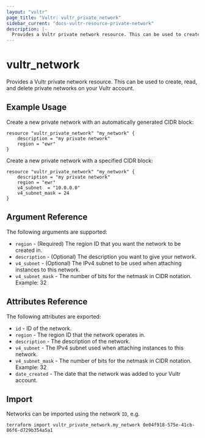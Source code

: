 ```yaml
---
layout: "vultr"
page_title: "Vultr: vultr_private_network"
sidebar_current: "docs-vultr-resource-private-network"
description: |-
  Provides a Vultr private network resource. This can be used to create, read, and delete private networks on your Vultr account.
---
```


# vultr_network

Provides a Vultr private network resource. This can be used to create, read, and delete private networks on your Vultr account.

## Example Usage

Create a new private network with an automatically generated CIDR block:

```hcl
resource "vultr_private_network" "my_network" {
	description = "my private network"
	region = "ewr"
}
```

Create a new private network with a specified CIDR block:

```hcl
resource "vultr_private_network" "my_network" {
	description = "my private network"
	region = "ewr"
	v4_subnet  = "10.0.0.0"
	v4_subnet_mask = 24
}
```

## Argument Reference

The following arguments are supported:

* `region` - (Required) The region ID that you want the network to be created in.
* `description` - (Optional) The description you want to give your network.
* `v4_subnet` - (Optional) The IPv4 subnet to be used when attaching instances to this network.
* `v4_subnet_mask` - The number of bits for the netmask in CIDR notation. Example: 32

## Attributes Reference

The following attributes are exported:

* `id` - ID of the network.
* `region` - The region ID that the network operates in.
* `description` - The description of the network.
* `v4_subnet` - The IPv4 subnet used when attaching instances to this network.
* `v4_subnet_mask` - The number of bits for the netmask in CIDR notation. Example: 32
* `date_created` - The date that the network was added to your Vultr account.

## Import

Networks can be imported using the network `ID`, e.g.

```
terraform import vultr_private_network.my_network 0e04f918-575e-41cb-86f6-d729b354a5a1
```
